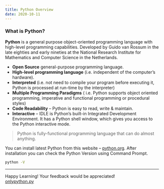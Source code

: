 ```yaml
---
title: Python Overview
date: 2020-10-11
---
```


### What is Python?

**Python** is a general purpose object-oriented programming language with high-level programming capabilities. Developed by Guido van Rossum in the late eighties and early nineties at the National Research Institute for Mathematics and Computer Science in the Netherlands.

+ **Open Source** general-purpose programming language.
+ **High-level programming language** (i.e. independent of the computer’s hardware).
+ **Interpreted** (i.e. not need to compile your program before executing it, Python is processed at run-time by the interpreter)
+ **Multiple Programming Paradigms** ( i.e. Python supports object oriented programming, imperative and functional programming or procedural styles)
+ **Code Readability** – Python is easy to read, write & maintain.
+ **Interactive** –   IDLE is Python’s built-in Integrated Development Environment. It has a Python shell window, which gives you access to the Python interactive mode.

>Python is fully-functional programming language that can do almost anything.

You can install latest Python from this website – [python.org](https://www.python.org/). After installation you can check the Python Version using Command Prompt.

```bash
python -V 
```
---
Happy Learning! Your feedback would be appreciated!<br>
[onlypython.py](https://only-python.github.io/)
